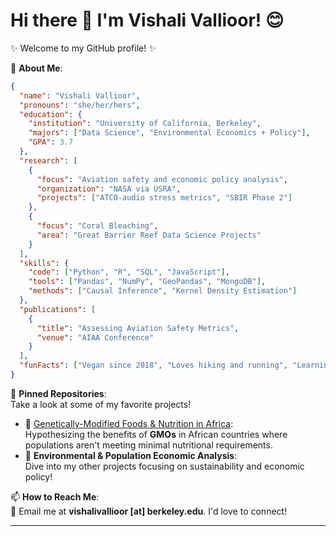 # Hi there 👋 I'm Vishali Vallioor! 😊

✨ Welcome to my GitHub profile! ✨

🌱 **About Me**:  
```json
{
  "name": "Vishali Vallioor",
  "pronouns": "she/her/hers",
  "education": {
    "institution": "University of California, Berkeley",
    "majors": ["Data Science", "Environmental Economics + Policy"],
    "GPA": 3.7
  },
  "research": [
    {
      "focus": "Aviation safety and economic policy analysis",
      "organization": "NASA via USRA",
      "projects": ["ATCO-audio stress metrics", "SBIR Phase 2"]
    },
    {
      "focus": "Coral Bleaching",
      "area": "Great Barrier Reef Data Science Projects"
    }
  ],
  "skills": {
    "code": ["Python", "R", "SQL", "JavaScript"],
    "tools": ["Pandas", "NumPy", "GeoPandas", "MongoDB"],
    "methods": ["Causal Inference", "Kernel Density Estimation"]
  },
  "publications": [
    {
      "title": "Assessing Aviation Safety Metrics",
      "venue": "AIAA Conference"
    }
  ],
  "funFacts": ["Vegan since 2018", "Loves hiking and running", "Learning to run longer distances"]
}
```

📌 **Pinned Repositories**:  
Take a look at some of my favorite projects!  
- 🥗 [Genetically-Modified Foods & Nutrition in Africa](https://github.com/vishalival/eep153-norman-borlaug):  
  Hypothesizing the benefits of **GMOs** in African countries where populations aren't meeting minimal nutritional requirements.  
- 🌊 **Environmental & Population Economic Analysis**:  
  Dive into my other projects focusing on sustainability and economic policy!

📫 **How to Reach Me**:  
📧 Email me at **vishalivallioor [at] berkeley.edu**. I'd love to connect!  

---
